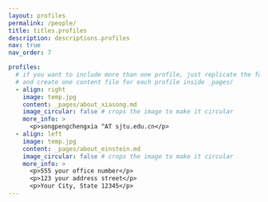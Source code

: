 ```yaml
---
layout: profiles
permalink: /people/
title: titles.profiles
description: descriptions.profiles
nav: true
nav_order: 7

profiles:
  # if you want to include more than one profile, just replicate the following block
  # and create one content file for each profile inside _pages/
  - align: right
    image: temp.jpg
    content: _pages/about_xiasong.md
    image_circular: false # crops the image to make it circular
    more_info: >
      <p>songpengchengxia ^AT sjtu.edu.cn</p>
  - align: left
    image: temp.jpg
    content: _pages/about_einstein.md
    image_circular: false # crops the image to make it circular
    more_info: >
      <p>555 your office number</p>
      <p>123 your address street</p>
      <p>Your City, State 12345</p>
---
```

